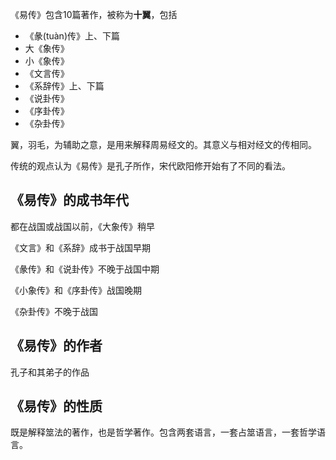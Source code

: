 
《易传》包含10篇著作，被称为**十翼**，包括
+ 《彖(tuàn)传》上、下篇
+ 大《象传》
+ 小《象传》
+ 《文言传》
+ 《系辞传》上、下篇
+ 《说卦传》
+ 《序卦传》
+ 《杂卦传》

翼，羽毛，为辅助之意，是用来解释周易经文的。其意义与相对经文的传相同。

传统的观点认为《易传》是孔子所作，宋代欧阳修开始有了不同的看法。

## 《易传》的成书年代

 都在战国或战国以前，《大象传》稍早
 
《文言》和《系辞》成书于战国早期
 
《彖传》和《说卦传》不晚于战国中期

《小象传》和《序卦传》战国晚期
 
 《杂卦传》不晚于战国


## 《易传》的作者

孔子和其弟子的作品

## 《易传》的性质

既是解释筮法的著作，也是哲学著作。包含两套语言，一套占筮语言，一套哲学语言。

